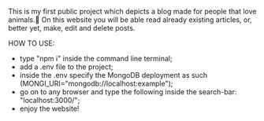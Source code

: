 This is my first public project which depicts a blog made for people that love animals.🐶
On this website you will be able read already existing articles, or, better yet, make, edit and delete posts.

HOW TO USE:
- type "npm i" inside the command line terminal;
- add a .env file to the project;
- inside the .env specify the MongoDB deployment as such (MONGI_URI="mongodb://localhost:example");
- go on to any browser and type the following inside the search-bar: "localhost:3000/";
- enjoy the website!
